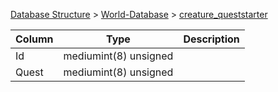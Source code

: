 [Database Structure](Database-Structure) > [World-Database](World-Database) > [creature_queststarter](creature_queststarter)

Column | Type | Description
--- | --- | ---
Id | mediumint(8) unsigned | 
Quest | mediumint(8) unsigned | 
